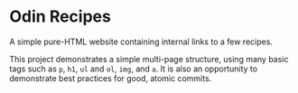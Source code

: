 # Odin Recipes

A simple pure-HTML website containing internal links to a few recipes.

This project demonstrates a simple multi-page structure, using many basic tags
such as `p`, `h1`, `ul` and `ol`, `img`, and `a`. It is also an opportunity to
demonstrate best practices for good, atomic commits.
